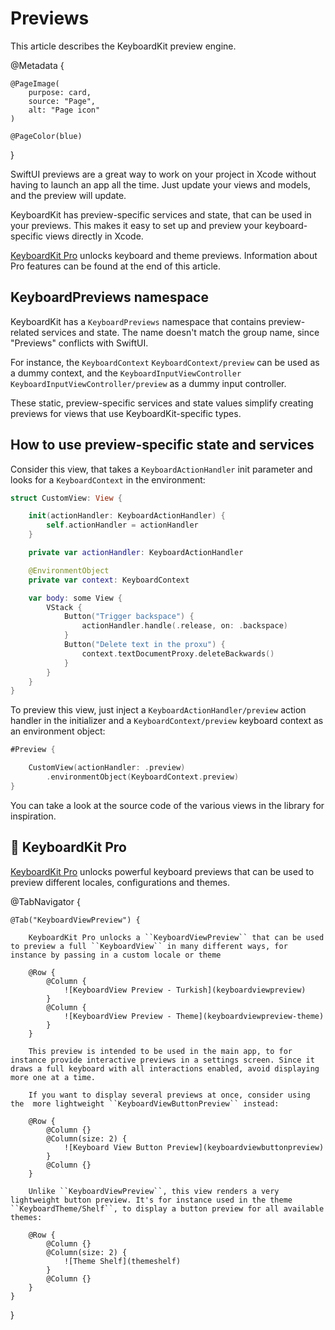 # Previews

This article describes the KeyboardKit preview engine.

@Metadata {

    @PageImage(
        purpose: card,
        source: "Page",
        alt: "Page icon"
    )

    @PageColor(blue)
}

SwiftUI previews are a great way to work on your project in Xcode without having to launch an app all the time. Just update your views and models, and the preview will update.

KeyboardKit has preview-specific services and state, that can be used in your previews. This makes it easy to set up and preview your keyboard-specific views directly in Xcode.

[KeyboardKit Pro][Pro] unlocks keyboard and theme previews. Information about Pro features can be found at the end of this article.



## KeyboardPreviews namespace

KeyboardKit has a ``KeyboardPreviews`` namespace that contains preview-related services and state. The name doesn't match the group name, since "Previews" conflicts with SwiftUI.

For instance, the ``KeyboardContext`` ``KeyboardContext/preview`` can be used as a dummy context, and the ``KeyboardInputViewController`` ``KeyboardInputViewController/preview`` as a dummy input controller. 

These static, preview-specific services and state values simplify creating previews for views that use KeyboardKit-specific types.



## How to use preview-specific state and services

Consider this view, that takes a ``KeyboardActionHandler`` init parameter and looks for a ``KeyboardContext`` in the environment:

```swift
struct CustomView: View {

    init(actionHandler: KeyboardActionHandler) {
        self.actionHandler = actionHandler
    }

    private var actionHandler: KeyboardActionHandler

    @EnvironmentObject
    private var context: KeyboardContext

    var body: some View {
        VStack {
            Button("Trigger backspace") {
                actionHandler.handle(.release, on: .backspace)
            }
            Button("Delete text in the proxu") {
                context.textDocumentProxy.deleteBackwards()
            }
        }
    }
}
```

To preview this view, just inject a ``KeyboardActionHandler/preview`` action handler in the initializer and a ``KeyboardContext/preview`` keyboard context as an environment object:

```swift
#Preview {

    CustomView(actionHandler: .preview)
        .environmentObject(KeyboardContext.preview)
}
```

You can take a look at the source code of the various views in the library for inspiration.



## 👑 KeyboardKit Pro

[KeyboardKit Pro][Pro] unlocks powerful keyboard previews that can be used to preview different locales, configurations and themes.

[Pro]: https://github.com/KeyboardKit/KeyboardKitPro

@TabNavigator {
    
    @Tab("KeyboardViewPreview") {
        
        KeyboardKit Pro unlocks a ``KeyboardViewPreview`` that can be used to preview a full ``KeyboardView`` in many different ways, for instance by passing in a custom locale or theme
        
        @Row {
            @Column {
                ![KeyboardView Preview - Turkish](keyboardviewpreview)
            }
            @Column {
                ![KeyboardView Preview - Theme](keyboardviewpreview-theme)
            }
        }
        
        This preview is intended to be used in the main app, to for instance provide interactive previews in a settings screen. Since it draws a full keyboard with all interactions enabled, avoid displaying more one at a time.
        
        If you want to display several previews at once, consider using the  more lightweight ``KeyboardViewButtonPreview`` instead:
        
        @Row {
            @Column {}
            @Column(size: 2) {
                ![Keyboard View Button Preview](keyboardviewbuttonpreview)
            }
            @Column {}
        }
        
        Unlike ``KeyboardViewPreview``, this view renders a very lightweight button preview. It's for instance used in the theme ``KeyboardTheme/Shelf``, to display a button preview for all available themes:
        
        @Row {
            @Column {}
            @Column(size: 2) {
                ![Theme Shelf](themeshelf)
            }
            @Column {}
        }
    }
}
